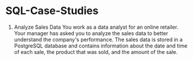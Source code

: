 # SQL-Case-Studies

1. Analyze Sales Data
You work as a data analyst for an online retailer. 
Your manager has asked you to analyze the sales data to better understand the company's performance. 
The sales data is stored in a PostgreSQL database and contains information about the date 
and time of each sale, the product that was sold, and the amount of the sale.
